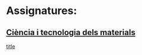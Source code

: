 # Assignatures:
## [Ciència i tecnologia dels materials](https://pcasanovas.github.io/Ciencia-i-Tecnologia-dels-Materials/)

[title](https://www.example.com)
